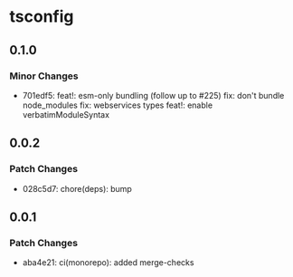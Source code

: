 # tsconfig

## 0.1.0

### Minor Changes

- 701edf5: feat!: esm-only bundling (follow up to #225)
  fix: don't bundle node_modules
  fix: webservices types
  feat!: enable verbatimModuleSyntax

## 0.0.2

### Patch Changes

- 028c5d7: chore(deps): bump

## 0.0.1

### Patch Changes

- aba4e21: ci(monorepo): added merge-checks
